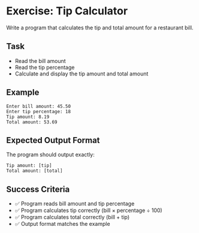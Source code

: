 # Exercise: Tip Calculator

Write a program that calculates the tip and total amount for a restaurant bill.

## Task
- Read the bill amount
- Read the tip percentage
- Calculate and display the tip amount and total amount

## Example
```
Enter bill amount: 45.50
Enter tip percentage: 18
Tip amount: 8.19
Total amount: 53.69
```

## Expected Output Format
The program should output exactly:
```
Tip amount: [tip]
Total amount: [total]
```

## Success Criteria
- ✅ Program reads bill amount and tip percentage
- ✅ Program calculates tip correctly (bill × percentage ÷ 100)
- ✅ Program calculates total correctly (bill + tip)
- ✅ Output format matches the example
